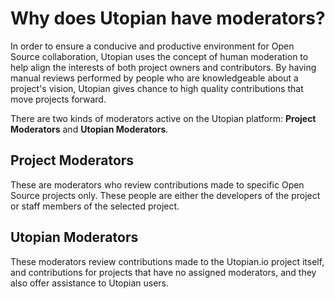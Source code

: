# Why does Utopian have moderators?

In order to ensure a conducive and productive environment for Open Source collaboration, Utopian uses the concept of human moderation to help align the interests of both project owners and contributors. By having manual reviews performed by people who are knowledgeable about a project's vision, Utopian gives chance to high quality contributions that move projects forward.

There are two kinds of moderators active on the Utopian platform: **Project Moderators** and **Utopian Moderators**.

## Project Moderators

These are moderators who review contributions made to specific Open Source projects only. These people are either the developers of the project or staff members of the selected project.


## Utopian Moderators

These moderators review contributions made to the Utopian.io project itself, and contributions for projects that have no assigned moderators, and they also offer assistance to Utopian users.
